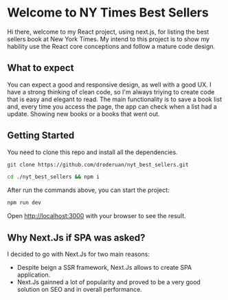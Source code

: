 # Welcome to NY Times Best Sellers

Hi there, welcome to my React project, using next.js, for listing the best sellers book at New York Times.
My intend to this project is to show my hability use the React core conceptions and follow a mature code design.

## What to expect

You can expect a good and responsive design, as well with a good UX. I have a strong thinking of clean code, so I'm always triying to create code that is easy and elegant to read.
The main functionality is to save a book list and, every time you access the page, the app can check when a list had a update. Showing new books or a books that went out.

## Getting Started

You need to clone this repo and install all the dependencies.

```bash
git clone https://github.com/droderuan/nyt_best_sellers.git
```

```bash
cd ./nyt_best_sellers && npm i
```

After run the commands above, you can start the project:

```bash
npm run dev
```

Open [http://localhost:3000](http://localhost:3000) with your browser to see the result.

## Why Next.Js if SPA was asked?

I decided to go with Next.Js for two main reasons:

- Despite beign a SSR framework, Next.Js allows to create SPA application.
- Next.Js gainned a lot of popularity and proved to be a very good solution on SEO and in overall performance.
